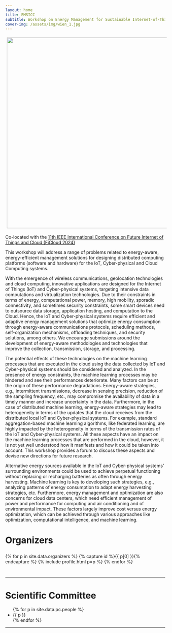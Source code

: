 ```yaml
---
layout: home
title: EMSICC
subtitle: Workshop on Energy Management for Sustainable Internet-of-Things and Cloud Computing (Vienna, Austria [Hybrid] 19-21 August 2024)
cover-img: /assets/img/wien_1.jpg
---
```


<div>
  <img
    src="{{ site.baseurl }}/assets/img/logo_emsicc2024_fond-fonce.png"
    style="width: 600px;margin:5px"
  />
</div>

Co-located with the [11th IEEE International Conference on Future Internet of Things and Cloud (FiCloud 2024)](https://ficloud.org/2024/)

This workshop will address a range of problems related to energy-aware, energy-efficient management
solutions for designing distributed computing platforms (software and hardware) for the IoT, Cyber-physical
and Cloud Computing systems.

With the emergence of wireless communications, geolocation technologies and cloud computing, innovative applications are designed for the Internet of Things (IoT) and Cyber-physical systems, targeting intensive data computations and virtualization technologies. Due to their constraints in terms of energy, computational power, memory, high mobility, sporadic connectivity, and sometimes security constraints, some smart devices need to outsource data storage, application hosting, and computation to the Cloud. Hence, the IoT and Cyber-physical systems require efficient and adaptive energy management solutions that optimize energy consumption through energy-aware communications protocols, scheduling methods, self-organization mechanisms, offloading techniques, and security solutions, among others. We encourage submissions around the development of energy-aware methodologies and technologies that improve the collection, transmission, storage, and processing.

The potential effects of these technologies on the machine learning processes that are executed in the cloud using the data collected by IoT and Cyber-physical systems should be considered and analyzed. In the presence of energy constraints, the machine learning processes may be hindered and see their performances deteriorate. Many factors can be at the origin of these performance degradations. Energy-aware strategies, e.g., intermittent transmissions, decrease in sensing precision, reduction of the sampling frequency, etc., may compromise the availability of data in a timely manner and increase uncertainty in the data. Furthermore, in the case of distributed machine learning, energy-aware strategies may lead to heterogeneity in terms of the updates that the cloud receives from the distributed local IoT and Cyber-physical systems. For example, standard aggregation-based machine learning algorithms, like federated learning, are highly impacted by the heterogeneity in terms of the transmission rates of the IoT and Cyber-physical systems. All these aspects have an impact on the machine learning processes that are performed in the cloud, however, it is not yet well understood how it manifests and how it could be taken into account. This workshop provides a forum to discuss these aspects and devise new directions for future research.

Alternative energy sources available in the IoT and Cyber-physical systems’ surrounding environments could be used to achieve perpetual functioning without replacing or recharging batteries as often through energy harvesting. Machine learning is key to developing such strategies, e.g., analyzing patterns of energy consumption to adapt energy harvesting strategies, etc. Furthermore, energy management and optimization are also concerns for cloud data centers, which need efficient management of power and performance for computing and air conditioning and of environmental impact. These factors largely improve cost versus energy optimization, which can be achieved through various approaches like optimization, computational intelligence, and machine learning.




# Organizers

<div class="container" style="margin-top: 25px;margin-bottom: 40px;">
  <div class="row">
    {% for p in site.data.organizers %}
    {% capture id %}{{ p[0] }}{% endcapture %}
    {% include profile.html p=p %}
    {% endfor %}
  </div>
</div>
<hr>

# Scientific Committee

<div class="container">
  <ul class="list-group list-group-flush">
    {% for p in site.data.pc.people %}
      <li class="list-group-item col-xs-12 col-sm-12 col-md-12">{{ p }}</li>
    {% endfor %}
  </ul>
</div>
<hr>
